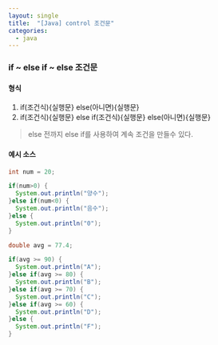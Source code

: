 ```yaml
---
layout: single
title:  "[Java] control 조건문"
categories:
  - java
---
```


### if ~ else if ~ else 조건문

#### 형식
1) if(조건식){실행문} else(아니면){실행문}
2) if(조건식){실행문} else if(조건식){실행문} else(아니면){실행문}
> else 전까지 else if를 사용하여 계속 조건을 만들수 있다.

#### 예시 소스
```java
int num = 20;

if(num>0) {
  System.out.println("양수");
}else if(num<0) {
  System.out.println("음수");
}else {
  System.out.println("0");
}

double avg = 77.4;

if(avg >= 90) {
  System.out.println("A");
}else if(avg >= 80) {
  System.out.println("B");
}else if(avg >= 70) {
  System.out.println("C");
}else if(avg >= 60) {
  System.out.println("D");
}else {
  System.out.println("F");
}
```
